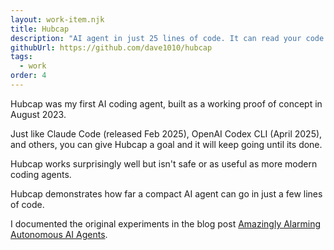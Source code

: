 ```yaml
---
layout: work-item.njk
title: Hubcap
description: "AI agent in just 25 lines of code. It can read your code and fix your bugs or make API requests and process results, all autonomously."
githubUrl: https://github.com/dave1010/hubcap
tags:
  - work
order: 4
---
```


Hubcap was my first AI coding agent, built as a working proof of concept in August 2023.

Just like Claude Code (released Feb 2025), OpenAI Codex CLI (April 2025), and others, you can give Hubcap a goal and it will keep going until its done.

Hubcap works surprisingly well but isn't safe or as useful as more modern coding agents.

Hubcap demonstrates how far a compact AI agent can go in just a few lines of code.

I documented the original experiments in the blog post [Amazingly Alarming Autonomous AI Agents](/blog/2023/08/amazingly-alarming-autonomous-ai-agents/).
